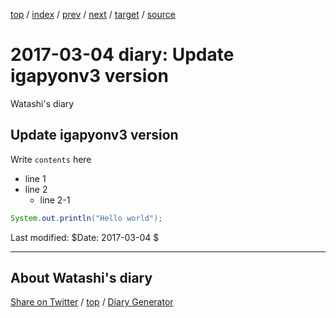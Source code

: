 [top](../index.html) 
 / [index](index.html) 
 / [prev](ig170223.html) 
 / [next](ig170918.html) 
 / [target](https://igapyon.github.io/mydiary/2017/ig170304.html) 
 / [source](https://github.com/igapyon/mydiary/blob/master/2017/ig170304.src.md) 

2017-03-04 diary: Update igapyonv3 version
=====================================================================================================
Watashi's diary

## Update igapyonv3 version

Write `contents` here

* line 1
* line 2
  * line 2-1

```java
System.out.println("Hello world");
```

Last modified: $Date: 2017-03-04 $


----------------------------------------------------------------------------------------------------

## About Watashi's diary

[Share on Twitter](https://twitter.com/intent/tweet?hashtags=igapyon%2Cdiary%2C%E3%81%84%E3%81%8C%E3%81%B4%E3%82%87%E3%82%93&text=Update+igapyonv3+version&url=https%3A%2F%2Figapyon.github.io%2Fmydiary%2F2017%2Fig170304.html) / [top](../index.html) / [Diary Generator](https://github.com/igapyon/igapyonv3)

